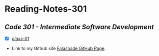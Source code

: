 # **Reading-Notes-301**

## *Code 301 - Intermediate Software Development*

- [X] *[class-01](https://github.com/falashadegreene/reading-notes-301/class01.md)*


- Link to my Github site [Falashade GitHub Page](https://github.com/falashadegreene).



